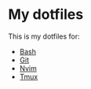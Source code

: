 # My dotfiles

This is my dotfiles for:
 + [Bash](./bash/.bashrc)
 + [Git](./git/.gitconfig)
 + [Nvim](./nvim)
 + [Tmux](./tmux/.tmux.conf)

